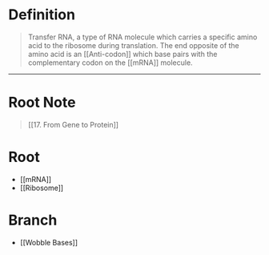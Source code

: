 # Definition
> Transfer RNA, a type of RNA molecule which carries a specific amino acid to the ribosome during translation. The end opposite of the amino acid is an [[Anti-codon]] which base pairs with the complementary codon on the [[mRNA]] molecule.
***
# Root Note
> [[17. From Gene to Protein]]
# Root
- [[mRNA]]
- [[Ribosome]]
# Branch
- [[Wobble Bases]]